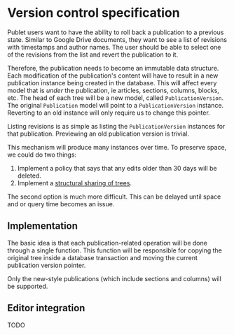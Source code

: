 Version control specification
=============================

Publet users want to have the ability to roll back a publication to a previous
state.  Similar to Google Drive documents, they want to see a list of revisions
with timestamps and author names.  The user should be able to select one of the
revisions from the list and revert the publication to it.

Therefore, the publication needs to become an immutable data structure.  Each
modification of the publication's content will have to result in a new
publication instance being created in the database.  This will affect every
model that is *under* the publication, ie articles, sections, columns, blocks,
etc.  The head of each tree will be a new model, called `PublicationVersion`.
The original `Publication` model will point to a `PublicationVersion` instance.
Reverting to an old instance will only require us to change this pointer.

Listing revisions is as simple as listing the `PublicationVersion` instances
for that publication.  Previewing an old publication version is trivial.

This mechanism will produce many instances over time.  To preserve space, we
could do two things:

1.  Implement a policy that says that any edits older than 30 days will be
    deleted.
2.  Implement a [structural sharing of trees][1].

The second option is much more difficult.  This can be delayed until space and
or query time becomes an issue.

Implementation
--------------

The basic idea is that each publication-related operation will be done through
a single function.  This function will be responsible for copying the original
tree inside a database transaction and moving the current publication version
pointer.

Only the new-style publications (which include sections and columns) will be
supported.

Editor integration
------------------

TODO

[1]: http://hypirion.com/musings/understanding-persistent-vector-pt-1
